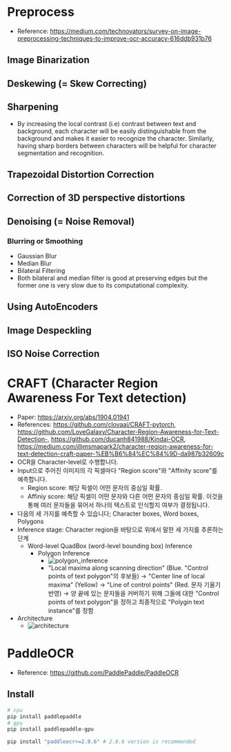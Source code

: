 # Preprocess
- Reference: https://medium.com/technovators/survey-on-image-preprocessing-techniques-to-improve-ocr-accuracy-616ddb931b76
## Image Binarization
## Deskewing (= Skew Correcting)
## Sharpening
- By increasing the local contrast (i.e) contrast between text and background, each character will be easily distinguishable from the background and makes it easier to recognize the character. Similarly, having sharp borders between characters will be helpful for character segmentation and recognition.
## Trapezoidal Distortion Correction
## Correction of 3D perspective distortions
## Denoising (= Noise Removal)
### Blurring or Smoothing
- Gaussian Blur
- Median Blur
- Bilateral Filtering
- Both bilateral and median filter is good at preserving edges but the former one is very slow due to its computational complexity.
## Using AutoEncoders
## Image Despeckling
## ISO Noise Correction

# CRAFT (Character Region Awareness For Text detection)
- Paper: https://arxiv.org/abs/1904.01941
- References: https://github.com/clovaai/CRAFT-pytorch, https://github.com/LoveGalaxy/Character-Region-Awareness-for-Text-Detection-, https://github.com/ducanh841988/Kindai-OCR, https://medium.com/@msmapark2/character-region-awareness-for-text-detection-craft-paper-%EB%B6%84%EC%84%9D-da987b32609c
- OCR을 Character-level로 수행합니다.
- Input으로 주어진 이미지의 각 픽셀마다 "Region score"와 "Affinity score"를 예측합니다.
  - Region score: 해당 픽셀이 어떤 문자의 중심일 확률.
  - Affiniy score: 해당 픽셀이 어떤 문자와 다른 어떤 문자의 중심일 확률. 이것을 통해 여러 문자들을 묶어서 하나의 텍스트로 인식할지 여부가 결정됩니다.
- 다음의 세 가지를 예측할 수 있습니다; Character boxes, Word boxes, Polygons
- Inference stage: Character region을 바탕으로 위에서 말한 세 가지를 추론하는 단계
  - Word-level QuadBox (word-level bounding box) Inference
    - Polygon Inference
      - ![polygon_inference](https://miro.medium.com/max/1400/1*_EyygIYQyQPqUk-w-OaKjw.png)
      - "Local maxima along scanning direction" (Blue. "Control points of text polygon"의 후보들) -> "Center line of local maxima" (Yellow) -> "Line of control points" (Red. 문자 기울기 반영) -> 양 끝에 있는 문자들을 커버하기 위해 그들에 대한 "Control points of text polygon"을 정하고 최종적으로 "Polygin text instance"를 정함
- Architecture
  - ![architecture](https://miro.medium.com/max/1400/1*b6I-Bdj5itX7tllJ5HRKbg.png)

# PaddleOCR
- Reference: https://github.com/PaddlePaddle/PaddleOCR
## Install
```sh
# cpu
pip install paddlepaddle
# gpu
pip install paddlepaddle-gpu

pip install "paddleocr>=2.0.6" # 2.0.6 version is recommended
```